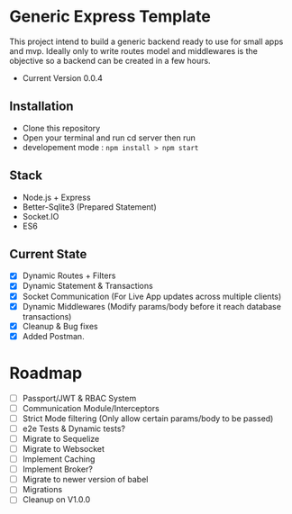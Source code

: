# Generic Express Template

This project intend to build a generic backend ready to use for small apps and mvp. Ideally only to write routes model and middlewares is the objective so a backend can be created in a few hours. 

- Current Version 0.0.4

## Installation
- Clone this repository
- Open your terminal and run cd server then run 
- developement mode : ```npm install > npm start```

## Stack 
- Node.js + Express
- Better-Sqlite3 (Prepared Statement)
- Socket.IO
- ES6 

## Current State
- [x] Dynamic Routes + Filters
- [x] Dynamic Statement & Transactions
- [x] Socket Communication (For Live App updates across multiple clients)
- [x] Dynamic Middlewares (Modify params/body before it reach database transactions)
- [x] Cleanup & Bug fixes
- [x] Added Postman.

# Roadmap 
- [ ] Passport/JWT & RBAC System
- [ ] Communication Module/Interceptors 
- [ ] Strict Mode filtering (Only allow certain params/body to be passed)
- [ ] e2e Tests & Dynamic tests? 
- [ ] Migrate to Sequelize
- [ ] Migrate to Websocket 
- [ ] Implement Caching
- [ ] Implement Broker?
- [ ] Migrate to newer version of babel
- [ ] Migrations
- [ ] Cleanup on V1.0.0